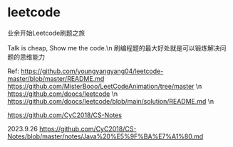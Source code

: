 # leetcode
业余开始Leetcode刷题之旅

Talk is cheap, Show me the code.\n
刷编程题的最大好处就是可以锻炼解决问题的思维能力

Ref:
https://github.com/youngyangyang04/leetcode-master/blob/master/README.md 
https://github.com/MisterBooo/LeetCodeAnimation/tree/master \\n
https://github.com/doocs/leetcode
\\n
https://github.com/doocs/leetcode/blob/main/solution/README.md \\n

https://github.com/CyC2018/CS-Notes

2023.9.26
https://github.com/CyC2018/CS-Notes/blob/master/notes/Java%20%E5%9F%BA%E7%A1%80.md
